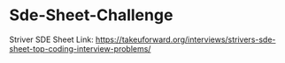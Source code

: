 # Sde-Sheet-Challenge
Striver SDE Sheet Link: https://takeuforward.org/interviews/strivers-sde-sheet-top-coding-interview-problems/
